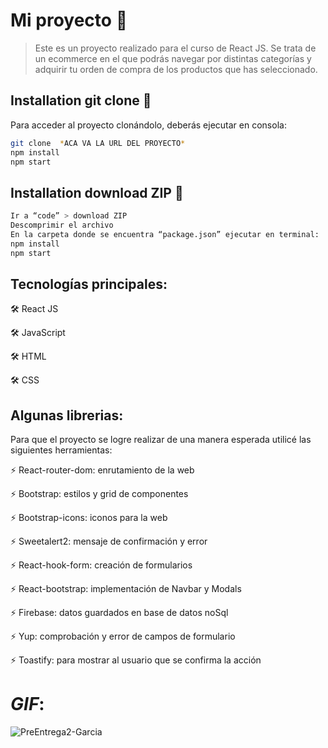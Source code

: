 # Mi proyecto 🚀

> Este es un proyecto realizado para el curso de React JS. Se trata de un ecommerce en el que podrás navegar por distintas categorías y adquirir tu orden de compra de los productos que has seleccionado.
## Installation git clone 🔧

Para acceder al proyecto clonándolo, deberás ejecutar en consola: 
```sh
git clone  *ACA VA LA URL DEL PROYECTO*
npm install 
npm start
```

## Installation download ZIP 🔧
```sh
Ir a “code” > download ZIP
Descomprimir el archivo
En la carpeta donde se encuentra “package.json” ejecutar en terminal: 
npm install
npm start
```
## Tecnologías principales:

🛠️ React JS

🛠️ JavaScript

🛠️ HTML

🛠️ CSS

## Algunas librerias:

Para que el proyecto se logre realizar de una manera esperada utilicé las siguientes herramientas:

⚡ React-router-dom: enrutamiento de la web

⚡ Bootstrap: estilos y grid de componentes

⚡ Bootstrap-icons: iconos para la web

⚡ Sweetalert2: mensaje de confirmación y error

⚡ React-hook-form: creación de formularios

⚡ React-bootstrap: implementación de Navbar y Modals

⚡ Firebase: datos guardados en base de datos noSql

⚡ Yup: comprobación y error de campos de formulario

⚡ Toastify: para mostrar al usuario que se confirma la acción

# *GIF*:

![PreEntrega2-Garcia](https://user-images.githubusercontent.com/62307436/211097156-19008198-5e78-44be-9e74-2813c5caf97b.gif)
